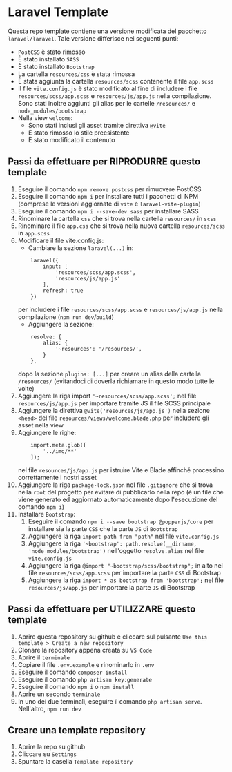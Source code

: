 # Laravel Template

Questa repo template contiene una versione modificata del pacchetto `laravel/laravel`. Tale versione differisce nei seguenti punti:

-   `PostCSS` è stato rimosso
-   È stato installato `SASS`
-   È stato installato `Bootstrap`
-   La cartella `resources/css` è stata rimossa
-   È stata aggiunta la cartella `resources/scss` contenente il file `app.scss`
-   Il file `vite.config.js` è stato modificato al fine di includere i file `resources/scss/app.scss` e `resources/js/app.js` nella compilazione. Sono stati inoltre aggiunti gli alias per le cartelle `/resources/` e `node_modules/bootstrap`
-   Nella view `welcome`:
    -   Sono stati inclusi gli asset tramite direttiva `@vite`
    -   È stato rimosso lo stile preesistente
    -   È stato modificato il contenuto

## Passi da effettuare per RIPRODURRE questo template

1. Eseguire il comando `npm remove postcss` per rimuovere PostCSS
2. Eseguire il comando `npm i` per installare tutti i pacchetti di NPM (comprese le versioni aggiornate di `vite` e `laravel-vite-plugin`)
3. Eseguire il comando `npm i --save-dev sass` per installare SASS
4. Rinominare la cartella `css` che si trova nella cartella `resources/` in `scss`
5. Rinominare il file `app.css` che si trova nella nuova cartella `resources/scss` in `app.scss`
6. Modificare il file vite.config.js:
    - Cambiare la sezione `laravel(...)` in:
    ```
        laravel({
            input: [
                'resources/scss/app.scss',
                'resources/js/app.js'
            ],
            refresh: true
        })
    ```
    per includere i file `resources/scss/app.scss` e `resources/js/app.js` nella compilazione (`npm run dev`/`build`)
    - Aggiungere la sezione:
    ```
        resolve: {
            alias: {
                '~resources': '/resources/',
            }
        },
    ```
    dopo la sezione `plugins: [...]` per creare un alias della cartella `/resources/` (evitandoci di doverla richiamare in questo modo tutte le volte)
7. Aggiungere la riga import `'~resources/scss/app.scss';` nel file `resources/js/app.js` per importare tramite JS il file SCSS principale
8. Aggiungere la direttiva `@vite('resources/js/app.js')` nella sezione `<head>` del file `resources/views/welcome.blade.php` per includere gli asset nella view
9. Aggiungere le righe:
    ```
        import.meta.glob([
            '../img/**'
        ]);
    ```
    nel file `resources/js/app.js` per istruire Vite e Blade affinché processino correttamente i nostri asset
10. Aggiungere la riga `package-lock.json` nel file `.gitignore` che si trova nella `root` del progetto per evitare di pubblicarlo nella repo (è un file che viene generato ed aggiornato automaticamente dopo l'esecuzione del comando `npm i`)
11. Installare `Bootstrap`:
    1. Eseguire il comando `npm i --save bootstrap @popperjs/core` per installare sia la parte `CSS` che la parte `JS` di `Bootstrap`
    2. Aggiungere la riga `import path from "path"` nel file `vite.config.js`
    3. Aggiungere la riga `'~bootstrap': path.resolve(__dirname, 'node_modules/bootstrap')` nell'oggetto `resolve.alias` nel file `vite.config.js`
    4. Aggiungere la riga `@import "~bootstrap/scss/bootstrap";` in alto nel file `resources/scss/app.scss` per importare la parte `CSS` di Bootstrap
    5. Aggiungere la riga `import * as bootstrap from 'bootstrap';` nel file `resources/js/app.js` per importare la parte `JS` di Bootstrap

## Passi da effettuare per UTILIZZARE questo template

1. Aprire questa repository su github e cliccare sul pulsante `Use this template > Create a new repository`
2. Clonare la repository appena creata su `VS Code`
3. Aprire il `terminale`
4. Copiare il file `.env.example` e rinominarlo in `.env`
5. Eseguire il comando `composer install`
6. Eseguire il comando `php artisan key:generate`
7. Eseguire il comando `npm i` o `npm install`
8. Aprire un secondo `terminale`
9. In uno dei due terminali, eseguire il comando `php artisan serve`. Nell'altro, `npm run dev`

## Creare una template repository

1. Aprire la repo su github
2. Cliccare su `Settings`
3. Spuntare la casella `Template repository`